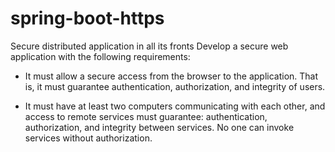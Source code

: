 # spring-boot-https

Secure distributed application in all its fronts
Develop a secure web application with the following requirements:

- It must allow a secure access from the browser to the application. That is, it must guarantee authentication, authorization, and integrity of users.

- It must have at least two computers communicating with each other, and access to remote services must guarantee: authentication, authorization, and integrity between services. No one can invoke services without authorization.
